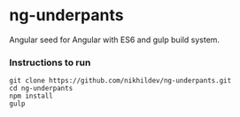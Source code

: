# ng-underpants
Angular seed for Angular with ES6 and gulp build system.

### Instructions to run
```
git clone https://github.com/nikhildev/ng-underpants.git
cd ng-underpants
npm install
gulp
```
